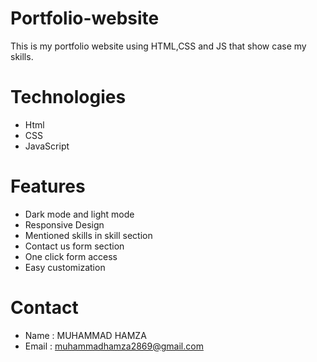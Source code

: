 # Portfolio-website
This is my portfolio website using HTML,CSS and JS that show case my skills.

# Technologies
+ Html
+ CSS
+ JavaScript

# Features
+ Dark mode and light mode
+ Responsive Design
+ Mentioned skills in skill section
+ Contact us form section
+ One click form access
+ Easy customization

# Contact
+ Name : MUHAMMAD HAMZA
+ Email : muhammadhamza2869@gmail.com

